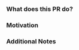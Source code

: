 <!--
PLEASE READ THIS MESSAGE.

The draft or WIP pull request are not accepted.

The PR should be ready to be reviewed.

-->

### What does this PR do?

<!-- A brief description of the change being made with this pull request. -->

### Motivation

<!-- What inspired you to submit this pull request? -->

### Additional Notes

<!-- Anything else we should know when reviewing? -->
